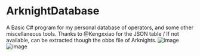 # ArknightDatabase
A Basic C# program for my personal database of operators, and some other miscellaneous tools.
Thanks to @Kengxxiao for the JSON table / If not available, can be extracted though the obbs file of Arknights.
![image](https://user-images.githubusercontent.com/124945749/217978502-71b88daa-7647-4763-8c4d-01abef2f1011.png)
![image](https://user-images.githubusercontent.com/124945749/217978672-abb2549c-749e-4f94-ba06-5b689d0a9b6d.png)

